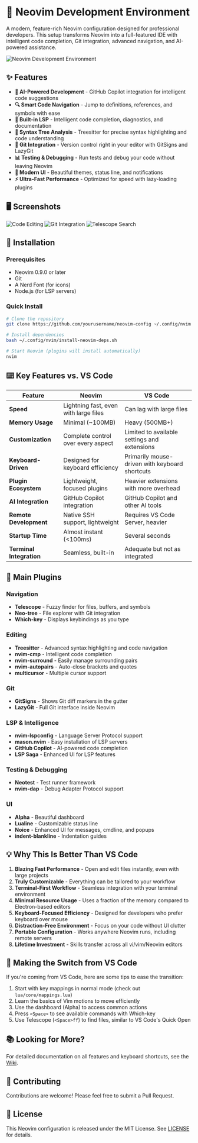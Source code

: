 # 🚀 Neovim Development Environment

A modern, feature-rich Neovim configuration designed for professional developers. This setup transforms Neovim into a full-featured IDE with intelligent code completion, Git integration, advanced navigation, and AI-powered assistance.

![Neovim Development Environment](https://raw.githubusercontent.com/yourusername/neovim-config/main/screenshots/dashboard.png)

## ✨ Features

- **🧠 AI-Powered Development** - GitHub Copilot integration for intelligent code suggestions
- **🔍 Smart Code Navigation** - Jump to definitions, references, and symbols with ease
- **🔧 Built-in LSP** - Intelligent code completion, diagnostics, and documentation
- **🌲 Syntax Tree Analysis** - Treesitter for precise syntax highlighting and code understanding
- **🔄 Git Integration** - Version control right in your editor with GitSigns and LazyGit
- **📊 Testing & Debugging** - Run tests and debug your code without leaving Neovim
- **🎨 Modern UI** - Beautiful themes, status line, and notifications
- **⚡ Ultra-Fast Performance** - Optimized for speed with lazy-loading plugins

## 🖥️ Screenshots

![Code Editing](https://raw.githubusercontent.com/yourusername/neovim-config/main/screenshots/code-editing.png)
![Git Integration](https://raw.githubusercontent.com/yourusername/neovim-config/main/screenshots/git-integration.png)
![Telescope Search](https://raw.githubusercontent.com/yourusername/neovim-config/main/screenshots/telescope.png)

## 🔧 Installation

### Prerequisites

- Neovim 0.9.0 or later
- Git
- A Nerd Font (for icons)
- Node.js (for LSP servers)

### Quick Install

```bash
# Clone the repository
git clone https://github.com/yourusername/neovim-config ~/.config/nvim

# Install dependencies
bash ~/.config/nvim/install-neovim-deps.sh

# Start Neovim (plugins will install automatically)
nvim
```

## ⌨️ Key Features vs. VS Code

| Feature | Neovim | VS Code |
|---------|--------|---------|
| **Speed** | Lightning fast, even with large files | Can lag with large files |
| **Memory Usage** | Minimal (~100MB) | Heavy (500MB+) |
| **Customization** | Complete control over every aspect | Limited to available settings and extensions |
| **Keyboard-Driven** | Designed for keyboard efficiency | Primarily mouse-driven with keyboard shortcuts |
| **Plugin Ecosystem** | Lightweight, focused plugins | Heavier extensions with more overhead |
| **AI Integration** | GitHub Copilot integration | GitHub Copilot and other AI tools |
| **Remote Development** | Native SSH support, lightweight | Requires VS Code Server, heavier |
| **Startup Time** | Almost instant (<100ms) | Several seconds |
| **Terminal Integration** | Seamless, built-in | Adequate but not as integrated |

## 🧩 Main Plugins

### Navigation
- **Telescope** - Fuzzy finder for files, buffers, and symbols
- **Neo-tree** - File explorer with Git integration
- **Which-key** - Displays keybindings as you type

### Editing
- **Treesitter** - Advanced syntax highlighting and code navigation
- **nvim-cmp** - Intelligent code completion
- **nvim-surround** - Easily manage surrounding pairs
- **nvim-autopairs** - Auto-close brackets and quotes
- **multicursor** - Multiple cursor support

### Git
- **GitSigns** - Shows Git diff markers in the gutter
- **LazyGit** - Full Git interface inside Neovim

### LSP & Intelligence
- **nvim-lspconfig** - Language Server Protocol support
- **mason.nvim** - Easy installation of LSP servers
- **GitHub Copilot** - AI-powered code completion
- **LSP Saga** - Enhanced UI for LSP features

### Testing & Debugging
- **Neotest** - Test runner framework
- **nvim-dap** - Debug Adapter Protocol support

### UI
- **Alpha** - Beautiful dashboard
- **Lualine** - Customizable status line
- **Noice** - Enhanced UI for messages, cmdline, and popups
- **indent-blankline** - Indentation guides

## 💡 Why This Is Better Than VS Code

1. **Blazing Fast Performance** - Open and edit files instantly, even with large projects
2. **Truly Customizable** - Everything can be tailored to your workflow
3. **Terminal-First Workflow** - Seamless integration with your terminal environment
4. **Minimal Resource Usage** - Uses a fraction of the memory compared to Electron-based editors
5. **Keyboard-Focused Efficiency** - Designed for developers who prefer keyboard over mouse
6. **Distraction-Free Environment** - Focus on your code without UI clutter
7. **Portable Configuration** - Works anywhere Neovim runs, including remote servers
8. **Lifetime Investment** - Skills transfer across all vi/vim/Neovim editors

## 🤔 Making the Switch from VS Code

If you're coming from VS Code, here are some tips to ease the transition:

1. Start with key mappings in normal mode (check out `lua/core/mappings.lua`)
2. Learn the basics of Vim motions to move efficiently
3. Use the dashboard (Alpha) to access common actions
4. Press `<Space>` to see available commands with Which-key
5. Use Telescope (`<Space>ff`) to find files, similar to VS Code's Quick Open

## 📚 Looking for More?

For detailed documentation on all features and keyboard shortcuts, see the [Wiki](https://github.com/yourusername/neovim-config/wiki).

## 🤝 Contributing

Contributions are welcome! Please feel free to submit a Pull Request.

## 📝 License

This Neovim configuration is released under the MIT License. See [LICENSE](LICENSE) for details.
